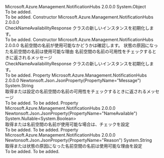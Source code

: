 <Type Name="CheckNameAvailabilityResponse" FullName="Microsoft.Azure.Management.NotificationHubs.Models.CheckNameAvailabilityResponse">
  <TypeSignature Language="C#" Value="public class CheckNameAvailabilityResponse" />
  <TypeSignature Language="ILAsm" Value=".class public auto ansi beforefieldinit CheckNameAvailabilityResponse extends System.Object" />
  <TypeSignature Language="DocId" Value="T:Microsoft.Azure.Management.NotificationHubs.Models.CheckNameAvailabilityResponse" />
  <TypeSignature Language="VB.NET" Value="Public Class CheckNameAvailabilityResponse" />
  <TypeSignature Language="F#" Value="type CheckNameAvailabilityResponse = class" />
  <AssemblyInfo>
    <AssemblyName>Microsoft.Azure.Management.NotificationHubs</AssemblyName>
    <AssemblyVersion>2.0.0.0</AssemblyVersion>
  </AssemblyInfo>
  <Base>
    <BaseTypeName>System.Object</BaseTypeName>
  </Base>
  <Interfaces />
  <Docs>
    <summary>To be added.</summary>
    <remarks>To be added.</remarks>
  </Docs>
  <Members>
    <Member MemberName=".ctor">
      <MemberSignature Language="C#" Value="public CheckNameAvailabilityResponse ();" />
      <MemberSignature Language="ILAsm" Value=".method public hidebysig specialname rtspecialname instance void .ctor() cil managed" />
      <MemberSignature Language="DocId" Value="M:Microsoft.Azure.Management.NotificationHubs.Models.CheckNameAvailabilityResponse.#ctor" />
      <MemberSignature Language="VB.NET" Value="Public Sub New ()" />
      <MemberType>Constructor</MemberType>
      <AssemblyInfo>
        <AssemblyName>Microsoft.Azure.Management.NotificationHubs</AssemblyName>
        <AssemblyVersion>2.0.0.0</AssemblyVersion>
      </AssemblyInfo>
      <Parameters />
      <Docs>
        <summary>
            CheckNameAvailabilityResponse クラスの新しいインスタンスを初期化します。
            </summary>
        <remarks>To be added.</remarks>
      </Docs>
    </Member>
    <Member MemberName=".ctor">
      <MemberSignature Language="C#" Value="public CheckNameAvailabilityResponse (Nullable&lt;bool&gt; nameAvailable = null, string reason = null, string message = null);" />
      <MemberSignature Language="ILAsm" Value=".method public hidebysig specialname rtspecialname instance void .ctor(valuetype System.Nullable`1&lt;bool&gt; nameAvailable, string reason, string message) cil managed" />
      <MemberSignature Language="DocId" Value="M:Microsoft.Azure.Management.NotificationHubs.Models.CheckNameAvailabilityResponse.#ctor(System.Nullable{System.Boolean},System.String,System.String)" />
      <MemberSignature Language="VB.NET" Value="Public Sub New (Optional nameAvailable As Nullable(Of Boolean) = null, Optional reason As String = null, Optional message As String = null)" />
      <MemberSignature Language="F#" Value="new Microsoft.Azure.Management.NotificationHubs.Models.CheckNameAvailabilityResponse : Nullable&lt;bool&gt; * string * string -&gt; Microsoft.Azure.Management.NotificationHubs.Models.CheckNameAvailabilityResponse" Usage="new Microsoft.Azure.Management.NotificationHubs.Models.CheckNameAvailabilityResponse (nameAvailable, reason, message)" />
      <MemberType>Constructor</MemberType>
      <AssemblyInfo>
        <AssemblyName>Microsoft.Azure.Management.NotificationHubs</AssemblyName>
        <AssemblyVersion>2.0.0.0</AssemblyVersion>
      </AssemblyInfo>
      <Parameters>
        <Parameter Name="nameAvailable" Type="System.Nullable&lt;System.Boolean&gt;" />
        <Parameter Name="reason" Type="System.String" />
        <Parameter Name="message" Type="System.String" />
      </Parameters>
      <Docs>
        <param name="nameAvailable">名前空間の名前が使用可能なかどうかは確認します。</param>
        <param name="reason">状態の原因になった名前空間の名前は使用可能な理由</param>
        <param name="message">名前空間の名前の可用性をチェックするときに返されるメッセージ</param>
        <summary>
            CheckNameAvailabilityResponse クラスの新しいインスタンスを初期化します。
            </summary>
        <remarks>To be added.</remarks>
      </Docs>
    </Member>
    <Member MemberName="Message">
      <MemberSignature Language="C#" Value="public string Message { get; set; }" />
      <MemberSignature Language="ILAsm" Value=".property instance string Message" />
      <MemberSignature Language="DocId" Value="P:Microsoft.Azure.Management.NotificationHubs.Models.CheckNameAvailabilityResponse.Message" />
      <MemberSignature Language="VB.NET" Value="Public Property Message As String" />
      <MemberSignature Language="F#" Value="member this.Message : string with get, set" Usage="Microsoft.Azure.Management.NotificationHubs.Models.CheckNameAvailabilityResponse.Message" />
      <MemberType>Property</MemberType>
      <AssemblyInfo>
        <AssemblyName>Microsoft.Azure.Management.NotificationHubs</AssemblyName>
        <AssemblyVersion>2.0.0.0</AssemblyVersion>
      </AssemblyInfo>
      <Attributes>
        <Attribute>
          <AttributeName>Newtonsoft.Json.JsonProperty(PropertyName="Message")</AttributeName>
        </Attribute>
      </Attributes>
      <ReturnValue>
        <ReturnType>System.String</ReturnType>
      </ReturnValue>
      <Docs>
        <summary>
            取得または設定の名前空間の名前の可用性をチェックするときに返されるメッセージ
            </summary>
        <value>To be added.</value>
        <remarks>To be added.</remarks>
      </Docs>
    </Member>
    <Member MemberName="NameAvailable">
      <MemberSignature Language="C#" Value="public Nullable&lt;bool&gt; NameAvailable { get; set; }" />
      <MemberSignature Language="ILAsm" Value=".property instance valuetype System.Nullable`1&lt;bool&gt; NameAvailable" />
      <MemberSignature Language="DocId" Value="P:Microsoft.Azure.Management.NotificationHubs.Models.CheckNameAvailabilityResponse.NameAvailable" />
      <MemberSignature Language="VB.NET" Value="Public Property NameAvailable As Nullable(Of Boolean)" />
      <MemberSignature Language="F#" Value="member this.NameAvailable : Nullable&lt;bool&gt; with get, set" Usage="Microsoft.Azure.Management.NotificationHubs.Models.CheckNameAvailabilityResponse.NameAvailable" />
      <MemberType>Property</MemberType>
      <AssemblyInfo>
        <AssemblyName>Microsoft.Azure.Management.NotificationHubs</AssemblyName>
        <AssemblyVersion>2.0.0.0</AssemblyVersion>
      </AssemblyInfo>
      <Attributes>
        <Attribute>
          <AttributeName>Newtonsoft.Json.JsonProperty(PropertyName="NameAvailable")</AttributeName>
        </Attribute>
      </Attributes>
      <ReturnValue>
        <ReturnType>System.Nullable&lt;System.Boolean&gt;</ReturnType>
      </ReturnValue>
      <Docs>
        <summary>
            取得または名前空間の名前が使用可能な場合は、チェックを設定
            </summary>
        <value>To be added.</value>
        <remarks>To be added.</remarks>
      </Docs>
    </Member>
    <Member MemberName="Reason">
      <MemberSignature Language="C#" Value="public string Reason { get; set; }" />
      <MemberSignature Language="ILAsm" Value=".property instance string Reason" />
      <MemberSignature Language="DocId" Value="P:Microsoft.Azure.Management.NotificationHubs.Models.CheckNameAvailabilityResponse.Reason" />
      <MemberSignature Language="VB.NET" Value="Public Property Reason As String" />
      <MemberSignature Language="F#" Value="member this.Reason : string with get, set" Usage="Microsoft.Azure.Management.NotificationHubs.Models.CheckNameAvailabilityResponse.Reason" />
      <MemberType>Property</MemberType>
      <AssemblyInfo>
        <AssemblyName>Microsoft.Azure.Management.NotificationHubs</AssemblyName>
        <AssemblyVersion>2.0.0.0</AssemblyVersion>
      </AssemblyInfo>
      <Attributes>
        <Attribute>
          <AttributeName>Newtonsoft.Json.JsonProperty(PropertyName="Reason")</AttributeName>
        </Attribute>
      </Attributes>
      <ReturnValue>
        <ReturnType>System.String</ReturnType>
      </ReturnValue>
      <Docs>
        <summary>
            取得または状態の原因になった名前空間の名前は使用可能な理由を設定
            </summary>
        <value>To be added.</value>
        <remarks>To be added.</remarks>
      </Docs>
    </Member>
  </Members>
</Type>